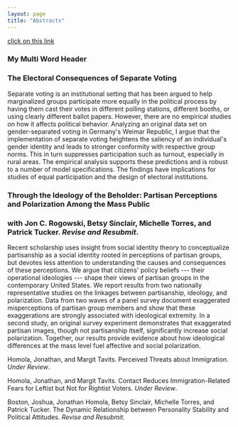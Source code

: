 ```yaml
---
layout: page
title: "Abstracts"
---
```


[click on this link](#my-multi-word-header)

### My Multi Word Header

### The Electoral Consequences of Separate Voting
Separate voting is an institutional setting that has been argued to help marginalized groups participate more equally in the political process by having them cast their votes in different polling stations, different booths, or using clearly different ballot papers. However, there are no empirical studies on how it affects political behavior. Analyzing an original data set on gender-separated voting in Germany's Weimar Republic, I argue that the implementation of separate voting heightens the saliency of an individual's gender identity and leads to stronger conformity with respective group norms. This in turn suppresses participation such as turnout, especially in rural areas. The empirical analysis supports these predictions and is robust to a number of model specifications. The findings have implications for studies of equal participation and the design of electoral institutions.

### Through the Ideology of the Beholder: Partisan Perceptions and Polarization Among the Mass Public
### with Jon C. Rogowski, Betsy Sinclair, Michelle Torres, and Patrick Tucker. *Revise and Resubmit*.
Recent scholarship uses insight from social identity theory to conceptualize partisanship as a social identity rooted in perceptions of partisan groups, but devotes less attention to understanding the causes and consequences of these perceptions. We argue that citizens' policy beliefs --- their operational ideologies --- shape their views of partisan groups in the contemporary United States. We report results from two nationally representative studies on the linkages between partisanship, ideology, and polarization. Data from two waves of a panel survey document exaggerated misperceptions of partisan group members and show that these exaggerations are strongly associated with ideological extremity. In a second study, an original survey experiment demonstrates that exaggerated partisan images, though not partisanship itself, significantly increase social polarization. Together, our results provide evidence about how ideological differences at the mass level fuel affective and social polarization.

Homola, Jonathan, and Margit Tavits. Perceived Threats about Immigration. *Under Review*.

Homola, Jonathan, and Margit Tavits. Contact Reduces Immigration-Related Fears for Leftist but Not for Rightist Voters. *Under Review*.

Boston, Joshua, Jonathan Homola, Betsy Sinclair, Michelle Torres, and Patrick Tucker. The Dynamic Relationship between Personality Stability and Political Attitudes. *Revise and Resubmit*.
